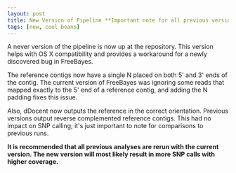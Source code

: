 ```yaml
---
layout: post
title: New Version of Pipeline **Important note for all previous versions**
tags: [new, cool beans]
---
```


A never version of the pipeline is now up at the repository.  This version helps with OS X compatibility and provides a workaround for a newly discovered bug in FreeBayes.

The reference contigs now have a single N placed on both 5' and 3' ends of the contig. The current version of FreeBayes was ignoring some reads that mapped exactly to the 5' end of a reference contig, and adding the N padding fixes this issue.

Also, dDocent now outputs the reference in the correct orientation. Previous versions output reverse complemented reference contigs.  This had no impact on SNP calling; it's just important to note for comparisons to previous runs.

**It is recommended that all previous analyses are rerun with the current version.  The new version will most likely result in more SNP calls with higher coverage.**
